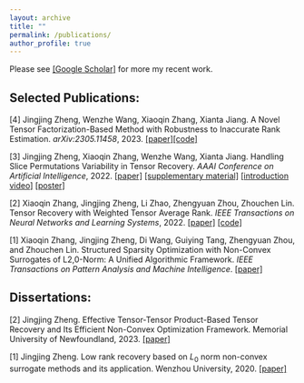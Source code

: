 ```yaml
---
layout: archive
title: ""
permalink: /publications/
author_profile: true
---
```

Please see [[Google Scholar]](https://scholar.google.com/citations?user=vgPWqLkAAAAJ&hl=en&oi=ao) for more my recent work.

## Selected Publications:
 


[4] Jingjing Zheng, Wenzhe Wang, Xiaoqin Zhang, Xianta Jiang. A Novel Tensor Factorization-Based Method with Robustness to Inaccurate Rank Estimation. *arXiv:2305.11458*, 2023.  [[paper]](https://arxiv.org/abs/2305.11458)[[code]](https://github.com/haha2345/TCDLR-RE)

[3] Jingjing Zheng, Xiaoqin Zhang, Wenzhe Wang, Xianta Jiang. Handling Slice Permutations Variability in Tensor Recovery. *AAAI Conference on Artificial Intelligence*, 2022. [[paper]](https://ojs.aaai.org/index.php/AAAI/article/view/20261) [[supplementary material]](https://github.com/jzheng20/jzheng20.github.io/tree/master/files/aaai22_supplementary_material.pdf) 
[[introduction video]](https://aaai-2022.virtualchair.net/poster_aaai8021) [[poster]](https://github.com/jzheng20/jzheng20.github.io/tree/master/files/Poster_SEA.pdf)

[2] Xiaoqin Zhang, Jingjing Zheng, Li Zhao, Zhengyuan Zhou, Zhouchen Lin. Tensor Recovery with Weighted Tensor Average Rank. *IEEE Transactions on Neural Networks and Learning Systems*, 2022. [[paper]](https://ieeexplore.ieee.org/document/9804376) [[code]](https://github.com/jzheng20/jzheng20.github.io/tree/master/files/WTAR.zip)

[1] Xiaoqin Zhang, Jingjing Zheng, Di Wang, Guiying Tang, Zhengyuan Zhou, and Zhouchen Lin. Structured Sparsity Optimization with Non-Convex Surrogates of L2,0-Norm: A Unified Algorithmic Framework. *IEEE Transactions on Pattern Analysis and Machine Intelligence*. [[paper]](https://ieeexplore.ieee.org/document/9916142)
 
## Dissertations: 

[2]  Jingjing Zheng. Effective Tensor-Tensor Product-Based Tensor Recovery and Its Efficient Non-Convex Optimization Framework. Memorial University of Newfoundland, 2023. [[paper]](https://github.com/jzheng20/jzheng20.github.io/tree/master/files/(已瘦身)Zheng_Jingjing_doctoral_revision.pdf)

[1]  Jingjing Zheng. Low rank recovery based on $L_0$ norm non-convex surrogate methods and its application. Wenzhou University, 2020. [[paper]](https://github.com/jzheng20/jzheng20.github.io/tree/master/files/学位论文最终版.pdf)

